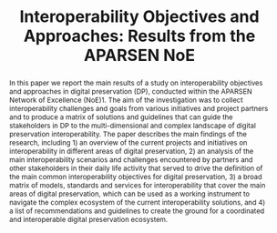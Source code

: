 ---
abstract: In this paper we report the main results of a study on interoperability
  objectives and approaches in digital preservation (DP), conducted within the APARSEN
  Network of Excellence (NoE)1. The aim of the investigation was to collect interoperability
  challenges and goals from various initiatives and project partners and to produce
  a matrix of solutions and guidelines that can guide the stakeholders in DP to the
  multi-dimensional and complex landscape of digital preservation interoperability.
  The paper describes the main findings of the research, including 1) an overview
  of the current projects and initiatives on interoperability in different areas of
  digital preservation, 2) an analysis of the main interoperability scenarios and
  challenges encountered by partners and other stakeholders in their daily life activity
  that served to drive the definition of the main common interoperability objectives
  for digital preservation, 3) a broad matrix of models, standards and services for
  interoperability that cover the main areas of digital preservation, which can be
  used as a working instrument to navigate the complex ecosystem of the current interoperability
  solutions, and 4) a list of recommendations and guidelines to create the ground
  for a coordinated and interoperable digital preservation ecosystem.
creators:
- Tzitzikas, Yannis
- Bazzanella, Barbara
date: null
document_url: https://services.phaidra.univie.ac.at/api/object/o:378040/download
grand_parent: iPRES
institutions: []
keywords:
- lisbon
landing_page_url: https://phaidra.univie.ac.at/o:378040
language: eng
layout: publication
license: CC BY-SA 2.0 AT
notes_url: null
parent: iPRES 2013
presentation_url: null
publication_type: paper
size: 1678147
source_name: iPRES
title: 'Interoperability Objectives and Approaches: Results from the APARSEN NoE'
year: 2013
---